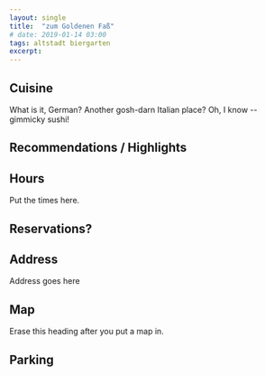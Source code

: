 ```yaml
---
layout: single
title:  "zum Goldenen Faß"
# date: 2019-01-14 03:00
tags: altstadt biergarten
excerpt: 
---
```




## Cuisine ##
What is it, German?  Another gosh-darn Italian place?  Oh, I know -- gimmicky sushi!

## Recommendations / Highlights ##

## Hours ##
Put the times here.

## Reservations? ##

## Address ##
Address goes here

## Map ##
Erase this heading after you put a map in.

## Parking ##
